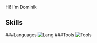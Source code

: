 Hi! I'm Dominik

Skills
--
###Languages 
![Lang](https://skillicons.dev/icons?i=javascript,typescript,react,haskell )
###Tools
![Tools](https://skillicons.dev/icons?i=git,github,neovim,nodejs,nextjs,jest,css,sass )
